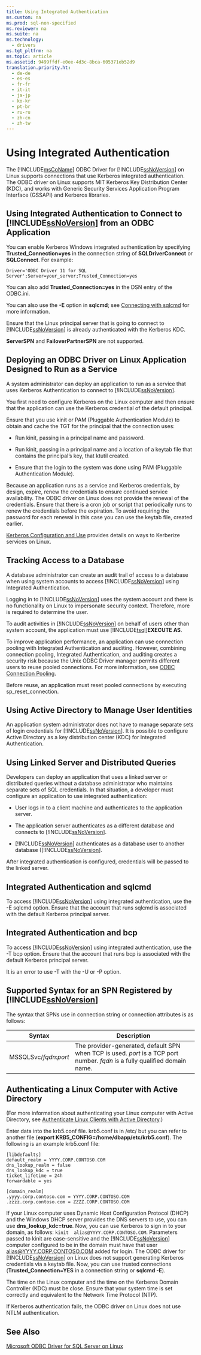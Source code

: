 ```yaml
---
title: Using Integrated Authentication
ms.custom: na
ms.prod: sql-non-specified
ms.reviewer: na
ms.suite: na
ms.technology: 
  - drivers
ms.tgt_pltfrm: na
ms.topic: article
ms.assetid: 9499ffdf-e0ee-4d3c-8bca-605371eb52d9
translation.priority.ht: 
  - de-de
  - es-es
  - fr-fr
  - it-it
  - ja-jp
  - ko-kr
  - pt-br
  - ru-ru
  - zh-cn
  - zh-tw
---
```

# Using Integrated Authentication
The [!INCLUDE[msCoName](../content/includes/msCoName_md.md)] ODBC Driver for [!INCLUDE[ssNoVersion](../content/includes/ssNoVersion_md.md)] on Linux supports connections that use Kerberos integrated authentication. The ODBC driver on Linux supports MIT Kerberos Key Distribution Center \(KDC\), and works with Generic Security Services Application Program Interface \(GSSAPI\) and Kerberos libraries.  
  
## Using Integrated Authentication to Connect to [!INCLUDE[ssNoVersion](../content/includes/ssNoVersion_md.md)] from an ODBC Application  
You can enable Kerberos Windows integrated authentication by specifying **Trusted\_Connection\=yes** in the connection string of **SQLDriverConnect** or **SQLConnect**. For example:  
  
```  
Driver='ODBC Driver 11 for SQL Server';Server=your_server;Trusted_Connection=yes  
```  
  
You can also add **Trusted\_Connection\=yes** in the DSN entry of the ODBC.ini.  
  
You can also use the **\-E** option in **sqlcmd**; see [Connecting with sqlcmd](../content/Connecting-with-sqlcmd.md) for more information.  
  
Ensure that the Linux principal server that is going to connect to [!INCLUDE[ssNoVersion](../content/includes/ssNoVersion_md.md)] is already authenticated with the Kerberos KDC.  
  
**ServerSPN** and **FailoverPartnerSPN** are not supported.  
  
## Deploying an ODBC Driver on Linux Application Designed to Run as a Service  
A system administrator can deploy an application to run as a service that uses Kerberos Authentication to connect to [!INCLUDE[ssNoVersion](../content/includes/ssNoVersion_md.md)].  
  
You first need to configure Kerberos on the Linux computer and then ensure that the application can use the Kerberos credential of the default principal.  
  
Ensure that you use kinit or PAM \(Pluggable Authentication Module\) to obtain and cache the TGT for the principal that the connection uses:  
  
-   Run kinit, passing in a principal name and password.  
  
-   Run kinit, passing in a principal name and a location of a keytab file that contains the principal’s key, that ktutil created.  
  
-   Ensure that the login to the system was done using PAM \(Pluggable Authentication Module\).  
  
Because an application runs as a service and Kerberos credentials, by design, expire, renew the credentials to ensure continued service availability. The ODBC driver on Linux does not provide the renewal of the credentials. Ensure that there is a cron job or script that periodically runs to renew the credentials before the expiration. To avoid requiring the password for each renewal in this case you can use the keytab file, created earlier.  
  
[Kerberos Configuration and Use](http://commons.oreilly.com/wiki/index.php/Linux_in_a_Windows_World/Centralized_Authentication_Tools/Kerberos_Configuration_and_Use) provides details on ways to Kerberize services on Linux.  
  
## Tracking Access to a Database  
A database administrator can create an audit trail of access to a database when using system accounts to access [!INCLUDE[ssNoVersion](../content/includes/ssNoVersion_md.md)] using Integrated Authentication.  
  
Logging in to [!INCLUDE[ssNoVersion](../content/includes/ssNoVersion_md.md)] uses the system account and there is no functionality on Linux to impersonate security context. Therefore, more is required to determine the user.  
  
To audit activities in [!INCLUDE[ssNoVersion](../content/includes/ssNoVersion_md.md)] on behalf of users other than system account, the application must use [!INCLUDE[tsql](../content/includes/tsql_md.md)]**EXECUTE AS**.  
  
To improve application performance, an application can use connection pooling with Integrated Authentication and auditing. However, combining connection pooling, Integrated Authentication, and auditing creates a security risk because the Unix ODBC Driver manager permits different users to reuse pooled connections. For more information, see [ODBC Connection Pooling](http://www.unixodbc.org/doc/conn_pool.html).  
  
Before reuse, an application must reset pooled connections by executing sp\_reset\_connection.  
  
## Using Active Directory to Manage User Identities  
An application system administrator does not have to manage separate sets of login credentials for [!INCLUDE[ssNoVersion](../content/includes/ssNoVersion_md.md)]. It is possible to configure Active Directory as a key distribution center \(KDC\) for Integrated Authentication.  
  
## Using Linked Server and Distributed Queries  
Developers can deploy an application that uses a linked server or distributed queries without a database administrator who maintains separate sets of SQL credentials. In that situation, a developer must configure an application to use integrated authentication:  
  
-   User logs in to a client machine and authenticates to the application server.  
  
-   The application server authenticates as a different database and connects to [!INCLUDE[ssNoVersion](../content/includes/ssNoVersion_md.md)].  
  
-   [!INCLUDE[ssNoVersion](../content/includes/ssNoVersion_md.md)] authenticates as a database user to another database \([!INCLUDE[ssNoVersion](../content/includes/ssNoVersion_md.md)].  
  
After integrated authentication is configured, credentials will be passed to the linked server.  
  
## Integrated Authentication and sqlcmd  
To access [!INCLUDE[ssNoVersion](../content/includes/ssNoVersion_md.md)] using integrated authentication, use the \-E sqlcmd option. Ensure that the account that runs sqlcmd is associated with the default Kerberos principal server.  
  
## Integrated Authentication and bcp  
To access [!INCLUDE[ssNoVersion](../content/includes/ssNoVersion_md.md)] using integrated authentication, use the \-T bcp option. Ensure that the account that runs bcp is associated with the default Kerberos principal server.  
  
It is an error to use \-T with the \-U or \-P option.  
  
## Supported Syntax for an SPN Registered by [!INCLUDE[ssNoVersion](../content/includes/ssNoVersion_md.md)]  
The syntax that SPNs use in connection string or connection attributes is as follows:  
  
|Syntax|Description|  
|----------|---------------|  
|MSSQLSvc\/*fqdn*:*port*|The provider\-generated, default SPN when TCP is used. *port* is a TCP port number. *fqdn* is a fully qualified domain name.|  
  
## Authenticating a Linux Computer with Active Directory  
\(For more information about authenticating your Linux computer with Active Directory, see [Authenticate Linux Clients with Active Directory](http://technet.microsoft.com/magazine/2008.12.linux.aspx#id0060048).\)  
  
Enter data into the krb5.conf file. krb5.conf is in \/etc\/ but you can refer to another file \(**export KRB5\_CONFIG\=\/home\/dbapp\/etc\/krb5.conf**\). The following is an example krb5.conf file:  
  
```  
[libdefaults]  
default_realm = YYYY.CORP.CONTOSO.COM  
dns_lookup_realm = false  
dns_lookup_kdc = true  
ticket_lifetime = 24h  
forwardable = yes  
  
[domain_realm]  
.yyyy.corp.contoso.com = YYYY.CORP.CONTOSO.COM  
.zzzz.corp.contoso.com = ZZZZ.CORP.CONTOSO.COM  
```  
  
If your Linux computer uses Dynamic Host Configuration Protocol \(DHCP\) and the Windows DHCP server provides the DNS servers to use, you can use **dns\_lookup\_kdc\=true**. Now, you can use Kerberos to sign in to your domain, as follows: `kinit  alias@YYYY.CORP.CONTOSO.COM`. Parameters passed to kinit are case\-sensitive and the [!INCLUDE[ssNoVersion](../content/includes/ssNoVersion_md.md)] computer configured to be in the domain must have that user alias@YYYY.CORP.CONTOSO.COM added for login. The ODBC driver for [!INCLUDE[ssNoVersion](../content/includes/ssNoVersion_md.md)] on Linux does not support generating Kerberos credentials via a keytab file. Now, you can use trusted connections \(**Trusted\_Connection\=YES** in a connection string or **sqlcmd \-E**\).  
  
The time on the Linux computer and the time on the Kerberos Domain Controller \(KDC\) must be close. Ensure that your system time is set correctly and equivalent to the Network Time Protocol \(NTP\).  
  
If Kerberos authentication fails, the ODBC driver on Linux does not use NTLM authentication.  
  
## See Also  
[Microsoft ODBC Driver for SQL Server on Linux](../content/Microsoft-ODBC-Driver-for-SQL-Server-on-Linux.md)  
  
